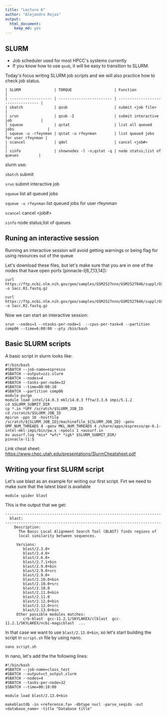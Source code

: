 ```yaml
---
title: "Lecture 6"
author: "Alejandro Rojas"
output: 
  html_document: 
    keep_md: yes
---
```




## SLURM

* Job scheduler used for most HPCC's systems currently
* If you know how to use `qsub`, it will be easy to transition to SLURM.

Today's focus writing SLURM job scripts and we will also practice how to check job status.
```
| SLURM               | TORQUE                   | Function                           |
| ------------------- | ------------------------ | ---------------------------------- |
| sbatch              | qsub                     | submit <job file>                  |
| srun                | qsub -I                  | submit interactive job             |
| squeue              | qstat                    | list all queued jobs               |
| squeue -u -rfeynman | qstat -u rfeynman        | list queued jobs for user rfeynman |
| scancel             | qdel                     | cancel <job#>                      |
| sinfo               | shownodes -l -n;qstat -q | node status;list of queues         |
````

slurm	use:

`sbatch`	submit <job file>

`srun` submit interactive job

`squeue` list all queued jobs

`squeue -u rfeynman` list queued jobs for user rfeynman

`scancel`	cancel <job#>

`sinfo` node status;list of queues



## Runing an interactive session

Running an interactive session will avoid getting warnings or being flag for using resources out of the queue

Let's download these files, but let's make sure that you are in one of the nodes that have open ports (pinnacle-l[6,7,13,14]):

```
curl https://ftp.ncbi.nlm.nih.gov/geo/samples/GSM2527nnn/GSM2527046/suppl/GSM2527046_AG1GY_128nM_SAM_offset0_0_NeighborhoodMapping_R1_001.fastq.gz -o Sacc.R1.fastq.gz

curl https://ftp.ncbi.nlm.nih.gov/geo/samples/GSM2527nnn/GSM2527046/suppl/GSM2527046_AG1GY_128nM_SAM_offset0_0_NeighborhoodMapping_R2_001.fastq.gz -o Sacc.R2.fastq.gz
```

Now we can start an interactive session:
```
srun --nodes=1 --ntasks-per-node=1  --cpus-per-task=8 --partition comp06 --time=6:00:00 --pty /bin/bash
```


## Basic SLURM scripts

A basic script in slurm looks like:

```
#!/bin/bash
#SBATCH --job-name=espresso
#SBATCH --output=zzz.slurm
#SBATCH --nodes=4
#SBATCH --tasks-per-node=32
#SBATCH --time=00:00:10
#SBATCH --partition comp06
module purge
module load intel/14.0.3 mkl/14.0.3 fftw/3.3.6 impi/5.1.2
cd $SLURM_SUBMIT_DIR
cp *.in *UPF /scratch/$SLURM_JOB_ID
cd /scratch/$SLURM_JOB_ID
mpirun -ppn 16 -hostfile /scratch/${SLURM_JOB_ID}/machinefile_${SLURM_JOB_ID} -genv OMP_NUM_THREADS 4 -genv MKL_NUM_THREADS 4 /share/apps/espresso/qe-6.1-intel-mkl-impi/bin/pw.x -npools 1 <ausurf.in
mv ausurf.log *mix* *wfc* *igk* $SLURM_SUBMIT_DIR/
pinnacle-l1:$

```

Link cheat sheet: https://www.chpc.utah.edu/presentations/SlurmCheatsheet.pdf

## Writing your first SLURM script

Let's use blast as an example for writing our first script. Firt we need to make sure that
the latest blast is available

```
module spider blast
```

This is the output that we get:

```
----------------------------------------------------------------------
  blast:
----------------------------------------------------------------------
    Description:
      The Basic Local Alignment Search Tool (BLAST) finds regions of
      local similarity between sequences.

     Versions:
        blast/2.3.0+
        blast/2.4.0+
        blast/2.6.0+
        blast/2.7.1+bin
        blast/2.9.0+bin
        blast/2.9.0+src
        blast/2.9.0+
        blast/2.10.0+bin
        blast/2.10.0+src
        blast/2.10.0
        blast/2.11.0+bin
        blast/2.11.0
        blast/2.12.0+bin
        blast/2.12.0+src
        blast/2.13.0+bin
     Other possible modules matches:
        crb-blast  gcc-11.2.1/SKYLAKEX/clblast  gcc-11.2.1/SKYLAKEX/ncbi-magicblast  ...

```

In that case we want to use `blast/2.13.0+bin`, so let's start building the script 
in `script.sh` file by using nano.

```
nano script.sh
```

In nano, let's add the the following lines:

```
#!/bin/bash
#SBATCH --job-name=class_test
#SBATCH --output=ct_output.slurm
#SBATCH --nodes=4
#SBATCH --tasks-per-node=32
$SBATCH --time=00:10:00

module load blast/2.13.0+bin

makeblastdb -in <reference.fa> -dbtype nucl -parse_seqids -out <database_name> -title "Database title"
```

